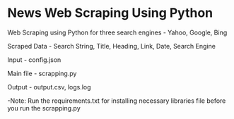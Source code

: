 # News Web Scraping Using Python

Web Scraping using Python for three search engines - Yahoo, Google, Bing

Scraped Data - Search String, Title, Heading, Link, Date, Search Engine

Input - config.json

Main file - scrapping.py

Output - output.csv, logs.log

-Note: Run the requirements.txt for installing necessary libraries file before you run the scrapping.py
